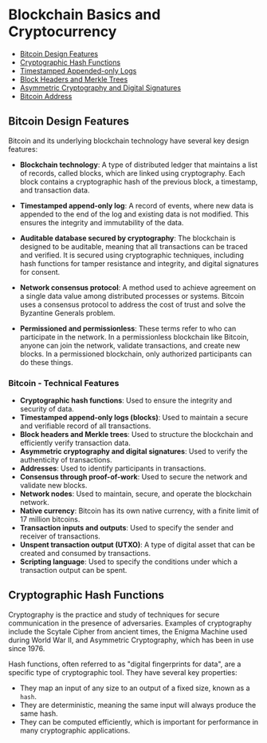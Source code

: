 # Blockchain Basics and Cryptocurrency
- [Bitcoin Design Features](#bitcoin-design-features)
- [Cryptographic Hash Functions](#cryptographic-hash-functions)
- [Timestamped Appended-only Logs](#timestamped-appended-only-logs)
- [Block Headers and Merkle Trees](#block-headers-and-merkle-trees)
- [Asymmetric Cryptography and Digital Signatures](#asymmetric-cryptography-and-digital-signatures)
- [Bitcoin Address](#bitcoin-address)

## Bitcoin Design Features

Bitcoin and its underlying blockchain technology have several key design features:

- **Blockchain technology**: A type of distributed ledger that maintains a list of records, called blocks, which are linked using cryptography. Each block contains a cryptographic hash of the previous block, a timestamp, and transaction data.

- **Timestamped append-only log**: A record of events, where new data is appended to the end of the log and existing data is not modified. This ensures the integrity and immutability of the data.

- **Auditable database secured by cryptography**: The blockchain is designed to be auditable, meaning that all transactions can be traced and verified. It is secured using cryptographic techniques, including hash functions for tamper resistance and integrity, and digital signatures for consent.

- **Network consensus protocol**: A method used to achieve agreement on a single data value among distributed processes or systems. Bitcoin uses a consensus protocol to address the cost of trust and solve the Byzantine Generals problem.

- **Permissioned and permissionless**: These terms refer to who can participate in the network. In a permissionless blockchain like Bitcoin, anyone can join the network, validate transactions, and create new blocks. In a permissioned blockchain, only authorized participants can do these things.

### Bitcoin - Technical Features

- **Cryptographic hash functions**: Used to ensure the integrity and security of data.
- **Timestamped append-only logs (blocks)**: Used to maintain a secure and verifiable record of all transactions.
- **Block headers and Merkle trees**: Used to structure the blockchain and efficiently verify transaction data.
- **Asymmetric cryptography and digital signatures**: Used to verify the authenticity of transactions.
- **Addresses**: Used to identify participants in transactions.
- **Consensus through proof-of-work**: Used to secure the network and validate new blocks.
- **Network nodes**: Used to maintain, secure, and operate the blockchain network.
- **Native currency**: Bitcoin has its own native currency, with a finite limit of 17 million bitcoins.
- **Transaction inputs and outputs**: Used to specify the sender and receiver of transactions.
- **Unspent transaction output (UTXO)**: A type of digital asset that can be created and consumed by transactions.
- **Scripting language**: Used to specify the conditions under which a transaction output can be spent.

## Cryptographic Hash Functions 

Cryptography is the practice and study of techniques for secure communication in the presence of adversaries. Examples of cryptography include the Scytale Cipher from ancient times, the Enigma Machine used during World War II, and Asymmetric Cryptography, which has been in use since 1976.

Hash functions, often referred to as "digital fingerprints for data", are a specific type of cryptographic tool. They have several key properties:

- They map an input of any size to an output of a fixed size, known as a `hash`.
- They are deterministic, meaning the same input will always produce the same hash.
- They can be computed efficiently, which is important for performance in many cryptographic applications.
